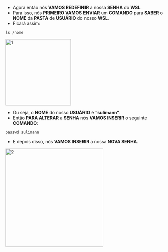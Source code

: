 - Agora então nós **VAMOS REDEFINIR** a nossa **SENHA** do **WSL**.
- Para isso, nós **PRIMEIRO VAMOS ENVIAR** um **COMANDO** para **SABER** o **NOME** da **PASTA** de **USUÁRIO** do nosso **WSL**.
- Ficará assim:

```
ls /home
```
  <p>
    <img width="209" alt="1" src="https://github.com/rafaelsulimann/dev-pro-tips/assets/97992737/f6752dac-772b-4e1a-aeaf-7eb383b7c66d">
  </p>

- Ou seja, o **NOME** do nosso **USUÁRIO** é **“sulimann”**.
- Então **PARA ALTERAR** a **SENHA** nós **VAMOS INSERIR** o seguinte **COMANDO**:

```
passwd sulimann
```

- E depois disso, nós **VAMOS INSERIR** a nossa **NOVA SENHA**.
<p>
  <img width="311" alt="2" src="https://github.com/rafaelsulimann/dev-pro-tips/assets/97992737/e211ac9a-df2f-4d40-b931-21847c8da308">  
</p>

